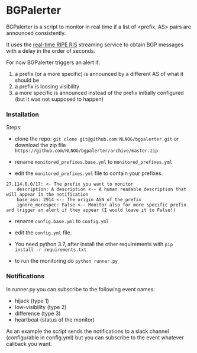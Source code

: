 # BGPalerter
BGPalerter is a script to monitor in real time if a list of <prefix, AS> pairs are announced consistently.

It uses the [real-time RIPE RIS](https://ris-live.ripe.net/) streaming service to obtain BGP messages with a delay in the order of seconds.

For now BGPalerter triggers an alert if:
1) a prefix (or a more specific) is announced by a different AS of what it should be
2) a prefix is loosing visibility
3) a more specific is announced instead of the prefix initially configured (but it was not supposed to happen)

### Installation

Steps:
- clone the repo:
``git clone git@github.com:NLNOG/bgpalerter.git``
or download the zip file
```https://github.com/NLNOG/bgpalerter/archive/master.zip```

- rename ```monitored_prefixes.base.yml``` to ```monitored_prefixes.yml```

- edit the ```monitored_prefixes.yml``` file to contain your prefixes.
```
27.114.0.0/17: <- The prefix you want to monitor
    description: A description <-- A human readable description that will appear in the notification
    base_asn: 2914 <-- The origin ASN of the prefix
    ignore_morespec: False <-- Monitor also for more specific prefix and trigger an alert if they appear (I would leave it to False!)
```

- rename ```config.base.yml``` to ```config.yml```

- edit the ```config.yml``` file.

- You need python 3.7, after install the other requirements with ```pip install -r requirements.txt```

- to run the monitoring do ```python runner.py```

### Notifications
In runner.py you can subscribe to the following event names:
- hijack (type 1)
- low-visibility (type 2)
- difference (type 3)
- heartbeat (status of the monitor)

As an example the script sends the notifications to a slack channel (configurable in config.yml) but you can subscribe to the event whatever callback you want.




